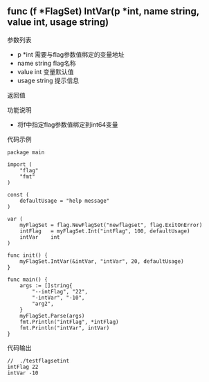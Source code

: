 ##  func (f *FlagSet) IntVar(p *int, name string, value int, usage string)

参数列表
- p *int 需要与flag参数值绑定的变量地址
- name string  flag名称
- value int 变量默认值
- usage string 提示信息

返回值

功能说明
- 将f中指定flag参数值绑定到int64变量

代码示例
    
    package main
    
    import (
    	"flag"
    	"fmt"
    )
    
    const (
    	defaultUsage = "help message"
    )
    
    var (
    	myFlagSet = flag.NewFlagSet("newflagset", flag.ExitOnError)
    	intFlag   = myFlagSet.Int("intFlag", 100, defaultUsage)
    	intVar    int
    )
    
    func init() {
    	myFlagSet.IntVar(&intVar, "intVar", 20, defaultUsage)
    }
    
    func main() {
    	args := []string{
    		"--intFlag", "22",
    		"-intVar", "-10",
    		"arg2",
    	}
    	myFlagSet.Parse(args)
    	fmt.Println("intFlag", *intFlag)
    	fmt.Println("intVar", intVar)
    }

代码输出
        
    //  ./testflagsetint
    intFlag 22
    intVar -10
